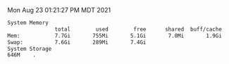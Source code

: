 Mon Aug 23 01:21:27 PM MDT 2021
```bash
System Memory
               total        used        free      shared  buff/cache   available
Mem:           7.7Gi       755Mi       5.1Gi       7.0Mi       1.9Gi       6.6Gi
Swap:          7.6Gi       289Mi       7.4Gi
System Storage
646M	.
```
